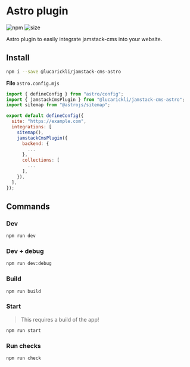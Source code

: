 # Astro plugin

![npm](https://img.shields.io/npm/v/%40lucarickli%2Fjamstack-cms-astro)
![size](https://img.shields.io/bundlejs/size/%40lucarickli%2Fjamstack-cms-astro)

Astro plugin to easily integrate jamstack-cms into your website.

## Install

```sh
npm i --save @lucarickli/jamstack-cms-astro
```

**File** `astro.config.mjs`

```js
import { defineConfig } from "astro/config";
import { jamstackCmsPlugin } from "@lucarickli/jamstack-cms-astro";
import sitemap from "@astrojs/sitemap";

export default defineConfig({
  site: "https://example.com",
  integrations: [
    sitemap(),
    jamstackCmsPlugin({
      backend: {
        ...
      },
      collections: [
        ...
      ],
    }),
  ],
});
```

## Commands

### Dev

```sh
npm run dev
```

### Dev + debug

```sh
npm run dev:debug
```

### Build

```sh
npm run build
```

### Start

> This requires a build of the app!

```sh
npm run start
```

### Run checks

```sh
npm run check
```
